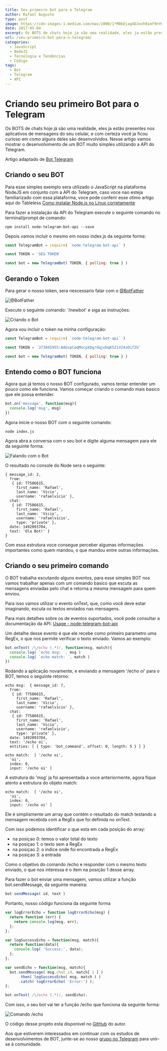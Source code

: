 ```yaml
---
title: Seu primeiro bot para o Telegram
author: Rafael Augusto
type: post
image: https://cdn-images-1.medium.com/max/1000/1*M0bDjag4DJovh0imf9nYKQ.png
date: 2017-05-04
excerpt: Os BOTS de chats hoje ja são uma realidade, eles ja estão presente nos aplicativos de mensagens do seu celular, e com certeza voce ja ficou curioso em como alguns deles são desenvolvidos. Nesse artigo vamos mostrar o desenvolvimento de um BOT muito simples utilizando a API do Telegram.
url: /seu-primeiro-bot-para-o-telegram/
categories:
  - JavaScript
  - NodeJS
  - Tecnologia e Tendências
  - Código
tags:
  - Bot
  - Telegram
  - API
---
```


# Criando seu primeiro Bot para o Telegram

Os BOTS de chats hoje já são uma realidade, eles ja estão presentes nos aplicativos de mensagens do seu celular, e com certeza você ja ficou curioso em como alguns deles são desenvolvidos. Nesse artigo vamos mostrar o desenvolvimento de um BOT muito simples utilizando a API do Telegram.

Artigo adaptado de [Bot Telegram](https://github.com/suissa/bot-telegram)

## Criando o seu BOT

Para esse simples exemplo sera utilizado o JavaScript na plataforma NodeJS em conjunto com a API do Telegram, caso voce nao esteja familiarizado com essa plataforma, voce pode conferir esse otimo artigo aqui do Tableless [Como instalar Node.js no Linux corretamente](https://tableless.com.br/como-instalar-node-js-no-linux-corretamente-ubuntu-debian-elementary-os/)

Para fazer a instalação da API do Telegram execute o seguinte comando no terminal/prompt de comando:

```
npm install node-telegram-bot-api --save
```

Depois vamos incluir o mesmo em nosso index.js da seguinte forma:

```js
const TelegramBot = require( `node-telegram-bot-api` )

const TOKEN = `SEU TOKEN`

const bot = new TelegramBot( TOKEN, { polling: true } )
```

## Gerando o Token

Para gerar o nosso token, sera nescessario falar com o [@BotFather](https://telegram.me/botfather)

![@BotFather](http://i.imgur.com/3dvVOwT.png)

Execute o seguinte comando: '/newbot' e siga as instruções:

![Criando o Bot](http://i.imgur.com/q5GsuRY.png)

Agora vou incluir o token na minha configuração:

```js
const TelegramBot = require( `node-telegram-bot-api` )

const TOKEN = `373045955:AAGvpCeqMocpkDgrdqjebqK5ZiV24vDifZU`

const bot = new TelegramBot( TOKEN, { polling: true } )
```
## Entendo como o BOT funciona

Agora que já temos o nosso BOT configurado, vamos tentar entender um pouco como ele funciona. Vamos começar criando o comando mais basico que ele possa entender.

```js
bot.on('message', function(msg){
  console.log('msg', msg)
})
```

Agora inicie o nosso BOT com o seguinte comando:

```
node index.js
```

Agora abra a conversa com o seu bot e digite alguma mensagem para ele da seguinte forma:

![Falando com o Bot](http://i.imgur.com/nocVBto.png)

O resultado no console do Node sera o seguinte:

```
{ message_id: 2,
  from:
   { id: 77586615,
     first_name: 'Rafael',
     last_name: 'Vicio',
     username: 'rafaelvicio' },
  chat:
   { id: 77586615,
     first_name: 'Rafael',
     last_name: 'Vicio',
     username: 'rafaelvicio',
     type: 'private' },
  date: 1492093704,
  text: 'Ola Bot!' }
}
```

Com essa estrutura voce consegue perceber algumas informações importantes como quem mandou, o que mandou entre outras informações.

## Criando o seu primeiro comando

O BOT trabalha escutando alguns eventos, para esse simples BOT nos vamos trabalhar apenas com um comando basico que escuta as mensagens enviadas pelo chat e retorna a mesma mensagem para quem enviou.

Para isso vamos utilizar o evento onText, que, como você deve estar imaginando, escuta os textos enviados nas mensagens.

Para mais detalhes sobre os de eventos suportados, você pode consultar a documentação da API: [Usage - node-telegram-bot-api](https://github.com/yagop/node-telegram-bot-api/blob/master/doc/usage.md)

Um detalhe desse evento é que ele recebe como primeiro parametro uma RegEx, o que nos permite verificar o texto enviado. Vamos ao exemplo:

```js
bot.onText( /\/echo (.*)/, function(msg, match){
  console.log( `echo msg: `, msg )
  console.log( `echo match: `, match )
})
```

Rodando a aplicação novamente, e enviando a mensagem '/echo oi' para o BOT, temos o seguinte retorno:

```
echo msg:  { message_id: 7,
  from:
   { id: 77586615,
     first_name: 'Rafael',
     last_name: 'Vicio',
     username: 'rafaelvicio' },
  chat:
   { id: 77586615,
     first_name: 'Rafael',
     last_name: 'Vicio',
     username: 'rafaelvicio',
     type: 'private' },
  date: 1492093704,
  text: '/echo oi',
  entities: [ { type: 'bot_command', offset: 0, length: 5 } ] }

echo match:  [ '/echo oi',
  'oi',
  index: 0,
  input: '/echo oi' ]
```

A estrutura do 'msg' ja foi apresentada a voce anteriormente, agora fique atento a estrutura do objeto match:

```
echo match:  [ '/echo oi',
  'oi',
  index: 0,
  input: '/echo oi' ]
```

Ele é simplismente um array que contém o resultado do match testando a mensagem recebida com a RegEx que foi definida no onText.

Com isso podemos identificar o que esta em cada posição do array:

* na posiçao 0: temos o valor total do texto
* na posiçao 1: o texto sem a RegEx
* na posiçao 2: o índice onde foi encontrada a RegEx
* na posiçao 3: a entrada

Como o objetivo do comando /echo e responder com o mesmo texto enviado, o que nos interessa é o item na posição 1 desse array.

Para fazer o bot enviar uma mensagem, vamos utilizar a função bot.sendMessage, da seguinte maneira:

```js
bot.sendMessage( id, text )
```

Portanto, nosso código funciona da seguinte forma

```js
var logErrorEcho = function logErrorEcho(msg) {
  return function (err) {
    return console.log(msg, err);
  };
};

var logSuccessEcho = function(msg, match){
  return function(data){
    console.log( 'Success:', data);
  };
};

var sendEcho = function(msg, match){
  bot.sendMessage( msg.chat.id, match[ 1 ] )
      .then( logSuccessEcho( msg, match ) )
      .catch( logErrorEcho( 'Error:') );
};

bot.onText( /\/echo (.*)/, sendEcho);
```
Com isso, o seu bot vai ter a função /echo que funciona da seguinte forma:

![Comando /echo](http://i.imgur.com/nocVBto.png)

O código desse projeto esta disponivel no [GitHub](https://github.com/rafaelvicio/primeiro-bot) do autor.

Aos que estiverem interessados em continuar com os estudos de desenvolvimentos de BOT, junte-se ao nosso [grupo no Telegram](https://t.me/brbotdevs) para unir-se à comunidade.
